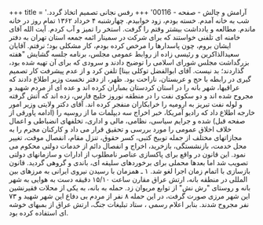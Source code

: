 +++
title = 'آرامش و چالش - صفحه - 00116'
+++
رفس نجانی تصمیم اتخاذ گردد. شب به خانه آمدم. خسته بودم، زود خوابیدم. چهارشنبه ۴ خرداد ۱۳۶۲ تمام روز در خانه ماندم. مطالعه و یادداشت بیشتر وقتم را گرفت. استخر را تمیز و آب کردم. آیت الله آقای خامنه ای تلفنی خواستند که برای شرکت در سمینار ائمه جمعه استان تهران به دفتر ایشان بروم، چون پاسدارها را مرخص کرده بودم، کار مشکلی بود؛ نرفتم. آقایان سعیدالذاکرین و رئیسی زاده از روابط عمومی مجلس، برنامه جلسه گشایش "هفته بزرگداشت مجلس شورای اسلامی را توضیح دادند و سرودی که برای آن تهیه شده بود، گذاردند؛ بد نیست. آقای ابوالفضل توکلی بینا] تلفن کرد و از عدم پیشرفت کار تصمیم گیری در رابطه با حج و عربستان، ناراحت بود. ظهر، از دفتر نخست وزیر اطلاع دادند که عراقیها، شهر بانه را در استان کردستان بمباران کرده اند و عده ای از مردم شهید و مجروح شده اند و دو سکوی نفت را در منطقه نوروز خلیج فارس، زده اند که آتش گرفته و لوله نفت تبریز به ارومیه را خرابکاران منفجر کرده اند. آقای دکتر ولایتی وزیر امور خارجه اطلاع داد که رادیو آمریکا، خبر اخراج سه دیپلمات ما از روسیه را (ادامه پاورقی از صفحه قبل) شده و جرایم سیاسی، نظامی، مالی و اداری، تخلفهای انضباطی و اعمال خلاف اخلاق عمومی را مورد بررسی و تحقیق قرار می داد و کارکنان مجرم را به مجازاتهای مختلف از جمله توبیخ کتبی، کسر حقوق، تنزل مقام، انفصال موقت، تغییر محل خدمت، بازنشستگی، بازخرید، اخراج و انفصال دائم از خدمات دولتی محکوم می نمود. این قانون در واقع برای پاکسازی عناصر نامطلوب از ادارات و سازمانهای دولتی تصویب شد اما بعدها محملی برای برخوردهای سلیقه ای، باندی و گروهی گردید. قانون بازسازی با اتمام زمان اجرا لغو شد. ۱ ـ همزمان با رسیدن نیروی ایرانی به مرزهای بین المللی در منطقه بانه، ارتش عراق مقارن ساعت ۱۵/۱۰ دقیقه دست به هوایی به شهر بانه و روستای "رش نش" از توابع مریوان زد. حمله به بانه، به یکی از محلات فقیرنشین این شهر مرزی صورت گرفت، در این حمله ۸ نفر از مردم بی دفاع این شهر شهید و ۷۳ نفر مجروح شدند. بنابر اعلام رسمی ، ستاد تبلیغات جنگ، ارتش عراق از بمبهای خوشه ای استفاده کرده بود.